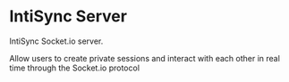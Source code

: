 # IntiSync Server

IntiSync Socket.io server.

Allow users to create private sessions and interact with each other in real time through the Socket.io protocol
